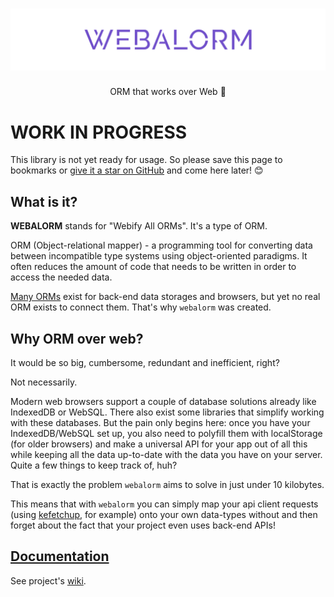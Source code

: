 <h1 align="center">
  <img style="object-fit:cover" src="logo/logo-color-text.svg" alt="webalorm">
</h1>

<p align="center">
  ORM that works over Web 💪
<p>

# WORK IN PROGRESS

This library is not yet ready for usage. So please save this page to bookmarks or [give it a star on GitHub](https://github.com/KazanExpress/webalorm) and come here later! 😊

## What is it?

**WEBALORM** stands for "Webify All ORMs". It's a type of ORM.

ORM (Object-relational mapper) - a programming tool for converting data between incompatible type systems using object-oriented paradigms. It often reduces the amount of code that needs to be written in order to access the needed data.

[Many ORMs](https://github.com/search?q=ORM) exist for back-end data storages and browsers, but yet no real ORM exists to connect them. That's why `webalorm` was created.

## Why ORM over web?

It would be so big, cumbersome, redundant and inefficient, right?

Not necessarily.

Modern web browsers support a couple of database solutions already like IndexedDB or WebSQL. There also exist some libraries that simplify working with these databases. But the pain only begins here: once you have your IndexedDB/WebSQL set up, you also need to polyfill them with localStorage (for older browsers) and make a universal API for your app out of all this while keeping all the data up-to-date with the data you have on your server. Quite a few things to keep track of, huh?

That is exactly the problem `webalorm` aims to solve in just under 10 kilobytes.

This means that with `webalorm` you can simply map your api client requests (using [kefetchup](https://github.com/KazanExpress/kefetchup), for example) onto your own data-types without and then forget about the fact that your project even uses back-end APIs!

## [Documentation](https://github.com/KazanExpress/webalorm/wiki)

See project's [wiki](https://github.com/KazanExpress/webalorm/wiki).
